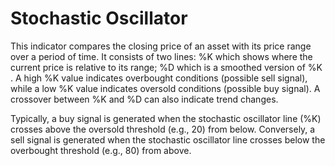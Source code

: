 # Stochastic Oscillator

This indicator compares the closing price of an asset with its price range over a period of time. It consists of two lines: %K which shows where the current price is relative to its range; %D which is a smoothed version of %K . A high %K value indicates overbought conditions (possible sell signal), while a low %K value indicates oversold conditions (possible buy signal). A crossover between %K and %D can also indicate trend changes.


Typically, a buy signal is generated when the stochastic oscillator line (%K) crosses above the oversold threshold (e.g., 20) from below. Conversely, a sell signal is generated when the stochastic oscillator line crosses below the overbought threshold (e.g., 80) from above.